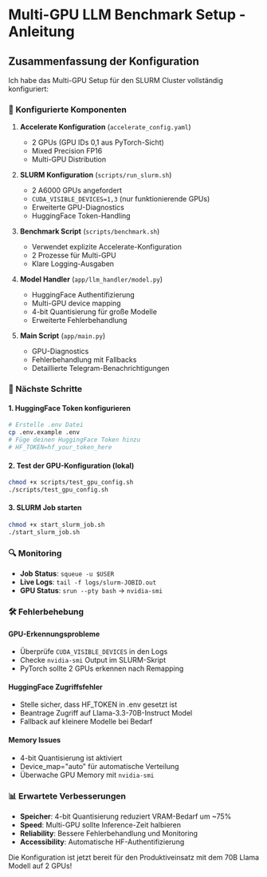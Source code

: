 # Multi-GPU LLM Benchmark Setup - Anleitung

## Zusammenfassung der Konfiguration

Ich habe das Multi-GPU Setup für den SLURM Cluster vollständig konfiguriert:

### 🔧 Konfigurierte Komponenten

1. **Accelerate Konfiguration** (`accelerate_config.yaml`)
   - 2 GPUs (GPU IDs 0,1 aus PyTorch-Sicht)
   - Mixed Precision FP16
   - Multi-GPU Distribution

2. **SLURM Konfiguration** (`scripts/run_slurm.sh`)
   - 2 A6000 GPUs angefordert
   - `CUDA_VISIBLE_DEVICES=1,3` (nur funktionierende GPUs)
   - Erweiterte GPU-Diagnostics
   - HuggingFace Token-Handling

3. **Benchmark Script** (`scripts/benchmark.sh`)
   - Verwendet explizite Accelerate-Konfiguration
   - 2 Prozesse für Multi-GPU
   - Klare Logging-Ausgaben

4. **Model Handler** (`app/llm_handler/model.py`)
   - HuggingFace Authentifizierung
   - Multi-GPU device mapping
   - 4-bit Quantisierung für große Modelle
   - Erweiterte Fehlerbehandlung

5. **Main Script** (`app/main.py`)
   - GPU-Diagnostics
   - Fehlerbehandlung mit Fallbacks
   - Detaillierte Telegram-Benachrichtigungen

### 🚀 Nächste Schritte

#### 1. HuggingFace Token konfigurieren
```bash
# Erstelle .env Datei
cp .env.example .env
# Füge deinen HuggingFace Token hinzu
# HF_TOKEN=hf_your_token_here
```

#### 2. Test der GPU-Konfiguration (lokal)
```bash
chmod +x scripts/test_gpu_config.sh
./scripts/test_gpu_config.sh
```

#### 3. SLURM Job starten
```bash
chmod +x start_slurm_job.sh
./start_slurm_job.sh
```

### 🔍 Monitoring

- **Job Status**: `squeue -u $USER`
- **Live Logs**: `tail -f logs/slurm-JOBID.out`
- **GPU Status**: `srun --pty bash` → `nvidia-smi`

### 🛠 Fehlerbehebung

#### GPU-Erkennungsprobleme
- Überprüfe `CUDA_VISIBLE_DEVICES` in den Logs
- Checke `nvidia-smi` Output im SLURM-Skript
- PyTorch sollte 2 GPUs erkennen nach Remapping

#### HuggingFace Zugriffsfehler
- Stelle sicher, dass HF_TOKEN in .env gesetzt ist
- Beantrage Zugriff auf Llama-3.3-70B-Instruct Model
- Fallback auf kleinere Modelle bei Bedarf

#### Memory Issues
- 4-bit Quantisierung ist aktiviert
- Device_map="auto" für automatische Verteilung
- Überwache GPU Memory mit `nvidia-smi`

### 📊 Erwartete Verbesserungen

- **Speicher**: 4-bit Quantisierung reduziert VRAM-Bedarf um ~75%
- **Speed**: Multi-GPU sollte Inference-Zeit halbieren
- **Reliability**: Bessere Fehlerbehandlung und Monitoring
- **Accessibility**: Automatische HF-Authentifizierung

Die Konfiguration ist jetzt bereit für den Produktiveinsatz mit dem 70B Llama Modell auf 2 GPUs!
